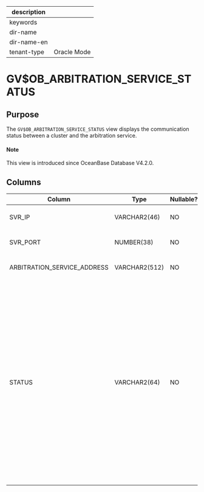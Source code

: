 |description||
|---|---|
|keywords||
|dir-name||
|dir-name-en||
|tenant-type|Oracle Mode|

# GV$OB_ARBITRATION_SERVICE_STATUS

## Purpose

The `GV$OB_ARBITRATION_SERVICE_STATUS` view displays the communication status between a cluster and the arbitration service. 

<main id="notice" type='explain'>
  <h4>Note</h4>
  <p>This view is introduced since OceanBase Database V4.2.0. </p>
</main>

## Columns

| **Column** | **Type** | **Nullable?** | **Description** |
| --- | --- | --- | --- |
| SVR_IP | VARCHAR2(46) | NO | The IP address of the OBServer node. |
| SVR_PORT | NUMBER(38) | NO | The RPC port number of the OBServer node. |
| ARBITRATION_SERVICE_ADDRESS | VARCHAR2(512) | NO | The endpoint of the arbitration service. |
| STATUS | VARCHAR2(64) | NO | The communication status between the OBServer node and the arbitration service. Valid values:<ul><li>  `ACTIVE`: indicates that the arbitration service communicates with the OBServer node properly. </li><li> `INACTIVE`: indicates that the arbitration service cannot communicate with the OBServer node. </li></ul> |
